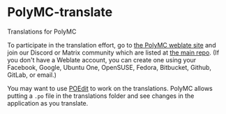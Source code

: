 PolyMC-translate
==================

Translations for PolyMC

To participate in the translation effort, go to [the PolyMC weblate site](https://hosted.weblate.org/projects/polymc/polymc) and join our Discord or Matrix community which are listed at [the main repo](https://github.com/PolyMC/PolyMC).
(If you don't have a Weblate account, you can create one using your Facebook, Google, Ubuntu One, OpenSUSE, Fedora, Bitbucket, Github, GitLab, or email.)

You may want to use [POEdit](https://poedit.net/) to work on the translations. PolyMC allows putting a `.po` file in the translations folder and see changes in the application as you translate.
